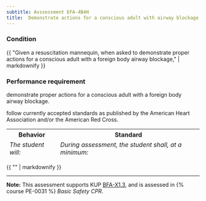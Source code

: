 ```yaml
---
subtitle: Asssessment EFA-4B4H
title:  Demonstrate actions for a conscious adult with airway blockage
---
```




### Condition

{{ "Given a resuscitation mannequin, when asked to demonstrate proper actions for a conscious adult with a foreign body airway blockage," | markdownify }}

### Performance requirement 

<table width='100%' class='Guidelines'>
 <thead>
 <tr>
     <th class='thirty'>Behavior</th>
     <th class='seventy'>Standard</th>
 </tr>
 <tr>
     <td><em>The student will:</em></td>
     <td><em>During assessment, the student shall, at a minimum:</em></td>
 </tr>
 </thead>
 <tbody>


<!--rowstart-->

demonstrate proper actions for a conscious adult with a foreign body airway blockage.

<!--cellbreak-->

follow currently accepted standards as published by the American Heart Association and/or the American Red Cross.

<!--rowend-->


 </tbody>
 </table>

{{ "" | markdownify }}


*****

**Note:** This assessment supports KUP [BFA-X1.3]({{site.baseurl}}/tables/613.html#BFA-X1.3), and is assessed in  {% course  PE-0031 %}  *Basic Safety CPR*. 

